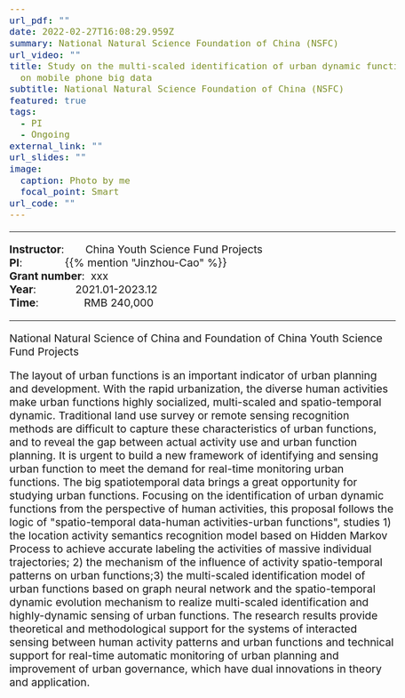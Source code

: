```yaml
---
url_pdf: ""
date: 2022-02-27T16:08:29.959Z
summary: National Natural Science Foundation of China (NSFC)
url_video: ""
title: Study on the multi-scaled identification of urban dynamic functions based
  on mobile phone big data
subtitle: National Natural Science Foundation of China (NSFC)
featured: true
tags:
  - PI
  - Ongoing
external_link: ""
url_slides: ""
image:
  caption: Photo by me
  focal_point: Smart
url_code: ""
---
```


<style type="text/css">
  /* Whole document: */
  body{
    font-size: 14.5pt;
  }
  /* Headers */
  h1,h2,h3,h4,h5,h6{
    font-size: 20pt;
    }
</style>

-----
**Instructor**:       China Youth Science Fund Projects                 <br>
**PI**:              {{% mention "Jinzhou-Cao" %}}                 <br>
**Grant number**:  xxx             <br>
**Year**:             2021.01-2023.12  <br>
**Time**:               RMB 240,000                        

-----

National Natural Science of China and Foundation of China Youth Science Fund Projects

The layout of urban functions is an important indicator of urban planning and development. With the rapid urbanization, the diverse human activities make urban functions highly socialized, multi-scaled and spatio-temporal dynamic. Traditional land use survey or remote sensing recognition methods are difficult to capture these characteristics of urban functions, and to reveal the gap between actual activity use and urban function planning. It is urgent to build a new framework of identifying and sensing urban function to meet the demand for real-time monitoring urban functions. The big spatiotemporal data brings a great opportunity for studying urban functions. Focusing on the identification of urban dynamic functions from the perspective of human activities, this proposal follows the logic of "spatio-temporal data-human activities-urban functions", studies 1) the location activity semantics recognition model based on Hidden Markov Process to achieve accurate labeling the activities of massive individual trajectories; 2) the mechanism of the influence of activity spatio-temporal patterns on urban functions;3) the multi-scaled identification model of urban functions based on graph neural network and the spatio-temporal dynamic evolution mechanism to realize multi-scaled identification and highly-dynamic sensing of urban functions. The research results provide theoretical and methodological support for the systems of interacted sensing between human activity patterns and urban functions and technical support for real-time automatic monitoring of urban planning and improvement of urban governance, which have dual innovations in theory and application.